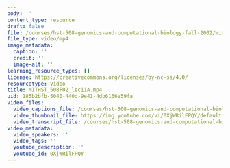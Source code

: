 ```yaml
---
body: ''
content_type: resource
draft: false
file: /courses/hst-508-genomics-and-computational-biology-fall-2002/mithst_508f02_lec11a_360p_16_9.mp4
file_type: video/mp4
image_metadata:
  caption: ''
  credit: ''
  image-alt: ''
learning_resource_types: []
license: https://creativecommons.org/licenses/by-nc-sa/4.0/
resourcetype: Video
title: MITHST_508F02_lec11A.mp4
uid: 185b2bfb-5040-440d-9e41-4db6166e59fa
video_files:
  video_captions_file: /courses/hst-508-genomics-and-computational-biology-fall-2002/1CSKLPnEJImLFvEKy2Q1YXd7-OHbKV71I_transcript.webvtt
  video_thumbnail_file: https://img.youtube.com/vi/0XjWRilFPQY/default.jpg
  video_transcript_file: /courses/hst-508-genomics-and-computational-biology-fall-2002/1CSKLPnEJImLFvEKy2Q1YXd7-OHbKV71I_transcript.pdf
video_metadata:
  video_speakers: ''
  video_tags: ''
  youtube_description: ''
  youtube_id: 0XjWRilFPQY
---
```

